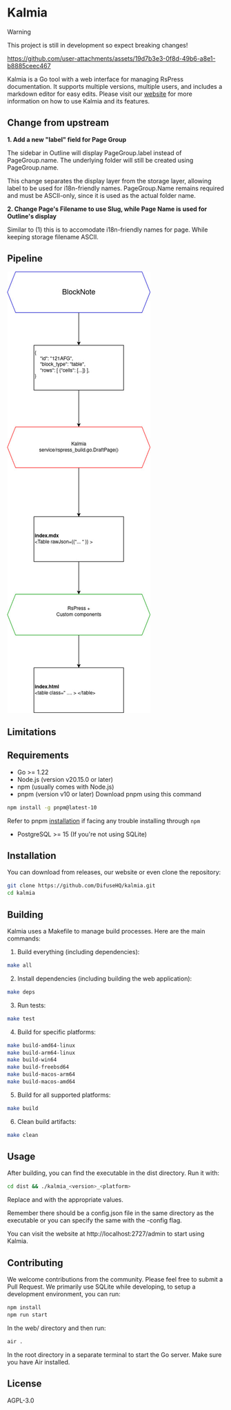 # Kalmia

> [!WARNING]
> This project is still in development so expect breaking changes!



https://github.com/user-attachments/assets/19d7b3e3-0f8d-49b6-a8e1-b8885ceec467



Kalmia is a Go tool with a web interface for managing RsPress documentation. It supports multiple versions, multiple users, and includes a markdown editor for easy edits. Please visit our [website](https://kalmia.difuse.io) for more information on how to use Kalmia and its features.

## Change from upstream

**1. Add a new "label" field for Page Group**

The sidebar in Outline will display PageGroup.label instead of PageGroup.name.
The underlying folder will still be created using PageGroup.name.

This change separates the display layer from the storage layer, allowing label
to be used for i18n-friendly names. PageGroup.Name remains required and must be
ASCII-only, since it is used as the actual folder name.

**2. Change Page's Filename to use Slug, while Page Name is used for Outline's display**
 
Similar to (1) this is to accomodate i18n-friendly names for page. While
keeping storage filename ASCII.


## Pipeline

![Build Pipeline](./docs/assets/kalmia-pipeline.jpg)

## Limitations

## Requirements

- Go >= 1.22
- Node.js (version v20.15.0 or later)
- npm (usually comes with Node.js)
- pnpm (version v10 or later)
Download pnpm using this command
```bash
npm install -g pnpm@latest-10

```
Refer to pnpm [installation](https://pnpm.io/installation) if facing any trouble installing through `npm`
- PostgreSQL >= 15 (If you're not using SQLite)

## Installation

You can download from releases, our website or even clone the repository:

```bash
git clone https://github.com/DifuseHQ/kalmia.git
cd kalmia
```

## Building

Kalmia uses a Makefile to manage build processes. Here are the main commands:

1. Build everything (including dependencies):

```bash
make all
```

2. Install dependencies (including building the web application):

```bash
make deps
```

3. Run tests:

```bash
make test
```

4. Build for specific platforms:

```bash
make build-amd64-linux
make build-arm64-linux
make build-win64
make build-freebsd64
make build-macos-arm64
make build-macos-amd64
```
5. Build for all supported platforms:

```bash
make build
```

6. Clean build artifacts:

```bash
make clean
```

## Usage

After building, you can find the executable in the dist directory. Run it with:

```bash
cd dist && ./kalmia_<version>_<platform>
```
Replace <version> and <platform> with the appropriate values.

Remember there should be a config.json file in the same directory as the executable or you can specify the same with the -config flag.

You can visit the website at http://localhost:2727/admin to start using Kalmia.

## Contributing

We welcome contributions from the community. Please feel free to submit a Pull Request. We primarily use SQLite while developing, to setup a development environment, you can run:

```bash
npm install
npm run start
```

In the web/ directory and then run:

```bash
air .
```

In the root directory in a separate terminal to start the Go server. Make sure you have Air installed.

## License

AGPL-3.0

